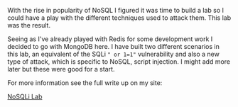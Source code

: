 With the rise in popularity of NoSQL I figured it was time to build a lab so I
could have a play with the different techniques used to attack them. This lab
was the result.

Seeing as I've already played with Redis for some development work I decided to
go with MongoDB here. I have built two different scenarios in this lab, an
equivalent of the SQLi `" or 1=1"` vulnerability and also a new type of attack,
which is specific to NoSQL, script injection. I might add more later but these
were good for a start.

For more information see the full write up on my site: 

[NoSQLi Lab](https://digi.ninja/projects/nosqli_lab.php)
